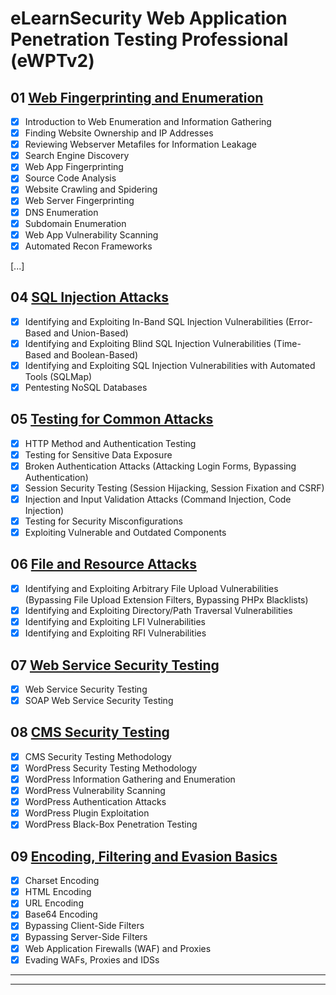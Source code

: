 # eLearnSecurity Web Application Penetration Testing Professional (eWPTv2)

## 01 [Web Fingerprinting and Enumeration](./01_web_fingerprinting_and_enumeration.md)

- [x] Introduction to Web Enumeration and Information Gathering
- [x] Finding Website Ownership and IP Addresses
- [x] Reviewing Webserver Metafiles for Information Leakage
- [x] Search Engine Discovery
- [x] Web App Fingerprinting
- [x] Source Code Analysis
- [x] Website Crawling and Spidering
- [x] Web Server Fingerprinting
- [x] DNS Enumeration
- [x] Subdomain Enumeration
- [x] Web App Vulnerability Scanning
- [x] Automated Recon Frameworks

[...]

## 04 [SQL Injection Attacks](./04_sql_injection_attacks.md)

- [x] Identifying and Exploiting In-Band SQL Injection Vulnerabilities (Error-Based and Union-Based)
- [x] Identifying and Exploiting Blind SQL Injection Vulnerabilities (Time-Based and Boolean-Based)
- [x] Identifying and Exploiting SQL Injection Vulnerabilities with Automated Tools (SQLMap)
- [x] Pentesting NoSQL Databases

## 05 [Testing for Common Attacks](./04_testing_for_common_attacks.md)

- [x] HTTP Method and Authentication Testing
- [x] Testing for Sensitive Data Exposure
- [x] Broken Authentication Attacks (Attacking Login Forms, Bypassing Authentication)
- [x] Session Security Testing (Session Hijacking, Session Fixation and CSRF)
- [x] Injection and Input Validation Attacks (Command Injection, Code Injection)
- [x] Testing for Security Misconfigurations
- [x] Exploiting Vulnerable and Outdated Components

## 06 [File and Resource Attacks](./06_file_and_resource_attacks.md)

- [x] Identifying and Exploiting Arbitrary File Upload Vulnerabilities (Bypassing File Upload Extension Filters, Bypassing PHPx Blacklists)
- [x] Identifying and Exploiting Directory/Path Traversal Vulnerabilities
- [x] Identifying and Exploiting LFI Vulnerabilities
- [x] Identifying and Exploiting RFI Vulnerabilities

## 07 [Web Service Security Testing](./07_web_service_security_testing.md)

- [x] Web Service Security Testing
- [x] SOAP Web Service Security Testing

## 08 [CMS Security Testing](./08_cms_security_testing.md)

- [x] CMS Security Testing Methodology
- [x] WordPress Security Testing Methodology
- [x] WordPress Information Gathering and Enumeration
- [x] WordPress Vulnerability Scanning
- [x] WordPress Authentication Attacks
- [x] WordPress Plugin Exploitation
- [x] WordPress Black-Box Penetration Testing

## 09 [Encoding, Filtering and Evasion Basics](./09_encoding_filtering_and_evasion_basics.md)

- [x] Charset Encoding
- [x] HTML Encoding
- [x] URL Encoding
- [x] Base64 Encoding
- [x] Bypassing Client-Side Filters
- [x] Bypassing Server-Side Filters
- [x] Web Application Firewalls (WAF) and Proxies
- [x] Evading WAFs, Proxies and IDSs

---
---
